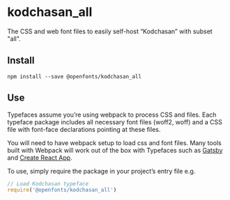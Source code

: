 
# kodchasan_all

The CSS and web font files to easily self-host “Kodchasan” with subset "all".

## Install

`npm install --save @openfonts/kodchasan_all`

## Use

Typefaces assume you’re using webpack to process CSS and files. Each typeface
package includes all necessary font files (woff2, woff) and a CSS file with
font-face declarations pointing at these files.

You will need to have webpack setup to load css and font files. Many tools built
with Webpack will work out of the box with Typefaces such as [Gatsby](https://github.com/gatsbyjs/gatsby)
and [Create React App](https://github.com/facebookincubator/create-react-app).

To use, simply require the package in your project’s entry file e.g.

```javascript
// Load Kodchasan typeface
require('@openfonts/kodchasan_all')
```
